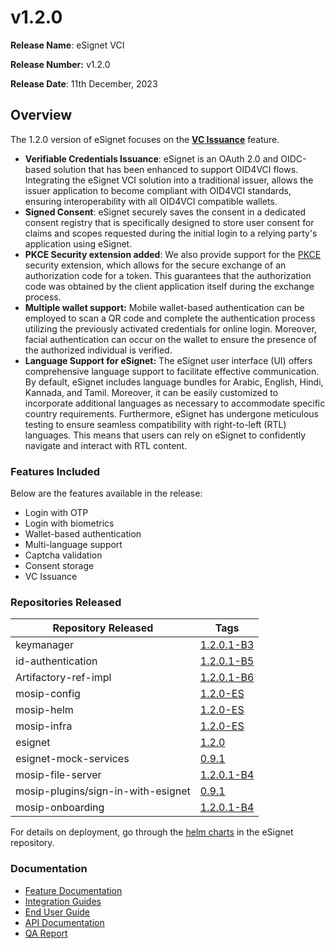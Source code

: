 # v1.2.0

**Release Name**: eSignet VCI

**Release Number:** v1.2.0

**Release Date**: 11th December, 2023

## Overview

The 1.2.0 version of eSignet focuses on the [**VC Issuance**](broken-reference) feature.

* **Verifiable Credentials Issuance**: eSignet is an OAuth 2.0 and OIDC-based solution that has been enhanced to support OID4VCI flows. Integrating the eSignet VCI solution into a traditional issuer, allows the issuer application to become compliant with OID4VCI standards, ensuring interoperability with all OID4VCI compatible wallets.
* **Signed Consent**: eSignet securely saves the consent in a dedicated consent registry that is specifically designed to store user consent for claims and scopes requested during the initial login to a relying party's application using eSignet.
* **PKCE Security extension added**: We also provide support for the [PKCE](https://www.rfc-editor.org/rfc/rfc7636) security extension, which allows for the secure exchange of an authorization code for a token. This guarantees that the authorization code was obtained by the client application itself during the exchange process.
* **Multiple wallet support:** Mobile wallet-based authentication can be employed to scan a QR code and complete the authentication process utilizing the previously activated credentials for online login. Moreover, facial authentication can occur on the wallet to ensure the presence of the authorized individual is verified.
* **Language Support for eSignet:** The eSignet user interface (UI) offers comprehensive language support to facilitate effective communication. By default, eSignet includes language bundles for Arabic, English, Hindi, Kannada, and Tamil. Moreover, it can be easily customized to incorporate additional languages as necessary to accommodate specific country requirements. Furthermore, eSignet has undergone meticulous testing to ensure seamless compatibility with right-to-left (RTL) languages. This means that users can rely on eSignet to confidently navigate and interact with RTL content.

### Features Included

Below are the features available in the release:

* Login with OTP
* Login with biometrics
* Wallet-based authentication
* Multi-language support
* Captcha validation
* Consent storage
* VC Issuance

### Repositories Released

| Repository Released                | Tags                                                                         |
| ---------------------------------- | ---------------------------------------------------------------------------- |
| keymanager                         | [1.2.0.1-B3](https://github.com/mosip/keymanager/tree/v1.2.0.1-B3)           |
| id-authentication                  | [1.2.0.1-B5](https://github.com/mosip/id-authentication/tree/v1.2.0.1-B5)    |
| Artifactory-ref-impl               | [1.2.0.1-B6](https://github.com/mosip/artifactory-ref-impl/tree/v1.2.0.1-B6) |
| mosip-config                       | [1.2.0-ES](https://github.com/mosip/mosip-config/tree/v1.2.0-ES)             |
| mosip-helm                         | [1.2.0-ES](https://github.com/mosip/mosip-helm/tree/v1.2.0-ES)               |
| mosip-infra                        | [1.2.0-ES](https://github.com/mosip/mosip-infra/tree/v1.2.0-ES)              |
| esignet                            | [1.2.0](https://github.com/mosip/esignet/tree/v1.2.0)                        |
| esignet-mock-services              | [0.9.1](https://github.com/mosip/esignet-mock-services/tree/v0.9.1)          |
| mosip-file-server                  | [1.2.0.1-B4](https://github.com/mosip/mosip-file-server/tree/v1.2.0.1-B4)    |
| mosip-plugins/sign-in-with-esignet | [0.9.1](https://github.com/mosip/mosip-plugins/tree/v0.9.1)                  |
| mosip-onboarding                   | [1.2.0.1-B4](https://github.com/mosip/mosip-onboarding/tree/v1.2.0.1-B4)     |

For details on deployment, go through the [helm charts](https://github.com/mosip/esignet/tree/v1.1.0/helm) in the eSignet repository.

### Documentation

* [Feature Documentation](../../../esignet-authentication/features.md)
* [Integration Guides](../../../esignet-authentication/develop/integration/relying-party/development-and-integration-with-esignet.md)
* [End User Guide](../../../esignet-authentication/test/end-user-guide/README.md)
* [API Documentation](https://github.com/mosip/esignet/blob/v1.2.0/docs/idp-oidc-service-openapi.yaml)
* [QA Report](test-report.md)

